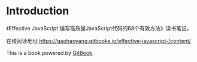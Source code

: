 # Introduction

《Effective JavaScript 编写高质量JavaScript代码的68个有效方法》读书笔记。

在线阅读地址 https://gaohaoyang.gitbooks.io/effective-javascript-/content/

This is a book powered by [GitBook](https://github.com/GitbookIO/gitbook).
